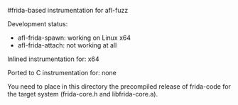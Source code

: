 #frida-based instrumentation for afl-fuzz

Development status:

+ afl-frida-spawn: working on Linux x64
+ afl-frida-attach: not working at all

Inlined instrumentation for: x64

Ported to C instrumentation for: none

You need to place in this directory the precompiled release of frida-code for the target system (frida-core.h and libfrida-core.a).


